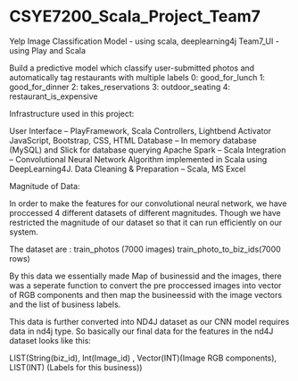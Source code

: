 ﻿# CSYE7200_Scala_Project_Team7
Yelp Image Classification Model - using scala, deeplearning4j
Team7_UI - using Play and Scala


Build a predictive model which classify user-submitted photos and automatically tag restaurants with multiple labels 
0: good_for_lunch
1: good_for_dinner
2: takes_reservations
3: outdoor_seating
4: restaurant_is_expensive 

Infrastructure used in this project:

User Interface – PlayFramework, Scala Controllers, Lightbend Activator JavaScript, Bootstrap, CSS, HTML
Database – In memory database (MySQL) and Slick for database querying
Apache Spark – Scala Integration – Convolutional Neural Network Algorithm implemented in Scala using DeepLearning4J.
Data Cleaning & Preparation – Scala, MS Excel

Magnitude of Data:

In order to make the features for our convolutional neural network, we have proccessed 4 different datasets of different magnitudes. Though we have restricted the magnitude of our dataset so that it can run efficiently on our system.

The dataset are :
train_photos (7000 images)
train_photo_to_biz_ids(7000 rows)

By this data we essentially made Map of businessid and the images, there was a seperate function to convert the pre proccessed images into  vector of RGB components and then map the busineessid with the image vectors and the list of business labels.

This data is further converted into ND4J dataset as our CNN model requires data in nd4j type. So basically our final data for the features in the nd4J dataset looks like this:

LIST(String(biz_id), Int(Image_id) , Vector(INT)(Image RGB components), LIST(INT) (Labels for this business))








